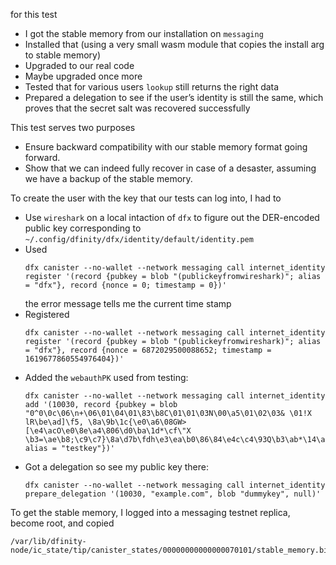 for this test
 * I got the stable memory from our installation on
   `messaging`
 * Installed that (using a very small wasm module that copies
   the install arg to stable memory)
 * Upgraded to our real code
 * Maybe upgraded once more
 * Tested that for various users `lookup` still returns the right data
 * Prepared a delegation to see if the user’s identity is still the
   same, which proves that the secret salt was recovered successfully

This test serves two purposes

 * Ensure backward compatibility with our stable memory format going
   forward.
 * Show that we can indeed fully recover in case of a desaster, assuming
   we have a backup of the stable memory.

To create the user with the key that our tests can log into, I had to

 * Use `wireshark` on a local intaction of `dfx` to figure out the
   DER-encoded public key corresponding to
   `~/.config/dfinity/dfx/identity/default/identity.pem`
 * Used
   ```
   dfx canister --no-wallet --network messaging call internet_identity register '(record {pubkey = blob "(publickeyfromwireshark)"; alias = "dfx"}, record {nonce = 0; timestamp = 0})'
   ```
   the error message tells me the current time stamp
 * Registered
   ```
   dfx canister --no-wallet --network messaging call internet_identity register '(record {pubkey = blob "(publickeyfromwireshark)"; alias = "dfx"}, record {nonce = 6872029500088652; timestamp = 1619677860554976404})'
   ```
 * Added the `webauthPK` used from testing:
   ```
   dfx canister --no-wallet --network messaging call internet_identity add '(10030, record {pubkey = blob "0^0\0c\06\n+\06\01\04\01\83\b8C\01\01\03N\00\a5\01\02\03& \01!X lR\be\ad]\f5, \8a\9b\1c{\e0\a6\08GW>[\e4\acO\e0\8e\a4\806\d0\ba\1d*\cf\"X \b3=\ae\b8;\c9\c7}\8a\d7b\fdh\e3\ea\b0\86\84\e4c\c4\93Q\b3\ab*\14\a4\00\13\83\87"; alias = "testkey"})'
   ```
 * Got a delegation so see my public key there:
   ```
   dfx canister --no-wallet --network messaging call internet_identity prepare_delegation '(10030, "example.com", blob "dummykey", null)'
   ```

To get the stable memory, I logged into a messaging testnet replica,
become root, and copied
```
/var/lib/dfinity-node/ic_state/tip/canister_states/00000000000000070101/stable_memory.bin
```
